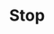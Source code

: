 ---
title: Stop
tags:
icon: stop
svg: '<svg xmlns="http://www.w3.org/2000/svg" width="24" height="24" fill="none" viewBox="0 0 24 24" stroke-width="1.5" stroke-linecap="round" stroke-linejoin="round" stroke="currentColor"><path d="M7 12c0-2.357 0-3.536.732-4.268C8.464 7 9.643 7 12 7c2.357 0 3.536 0 4.268.732C17 8.464 17 9.643 17 12c0 2.357 0 3.536-.732 4.268C15.536 17 14.357 17 12 17c-2.357 0-3.536 0-4.268-.732C7 15.536 7 14.357 7 12Z"/></svg>'
---